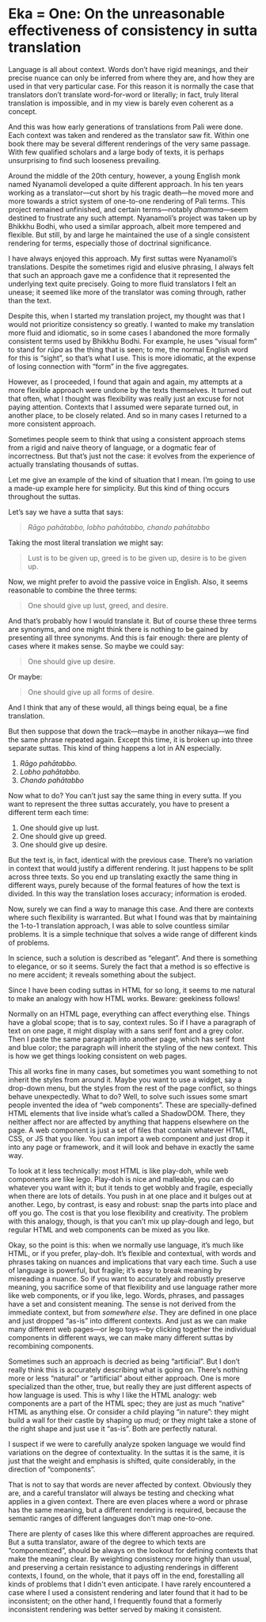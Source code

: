 # Eka = One: On the unreasonable effectiveness of consistency in sutta translation

Language is all about context. Words don’t have rigid meanings, and their precise nuance can only be inferred from where they are, and how they are used in that very particular case. For this reason it is normally the case that translators don’t translate word-for-word or literally; in fact, truly literal translation is impossible, and in my view is barely even coherent as a concept.

And this was how early generations of translations from Pali were done. Each context was taken and rendered as the translator saw fit. Within one book there may be several different renderings of the very same passage. With few qualified scholars and a large body of texts, it is perhaps unsurprising to find such looseness prevailing.

Around the middle of the 20th century, however, a young English monk named Nyanamoli developed a quite different approach. In his ten years working as a translator—cut short by his tragic death—he moved more and more towards a strict system of one-to-one rendering of Pali terms. This project remained unfinished, and certain terms—notably _dhamma_—seem destined to frustrate any such attempt. Nyanamoli’s project was taken up by Bhikkhu Bodhi, who used a similar approach, albeit more tempered and flexible. But still, by and large he maintained the use of a single consistent rendering for terms, especially those of doctrinal significance.

I have always enjoyed this approach. My first suttas were Nyanamoli’s translations. Despite the sometimes rigid and elusive phrasing, I always felt that such an approach gave me a confidence that it represented the underlying text quite precisely. Going to more fluid translators I felt an unease; it seemed like more of the translator was coming through, rather than the text.

Despite this, when I started my translation project, my thought was that I would not prioritize consistency so greatly. I wanted to make my translation more fluid and idiomatic, so in some cases I abandoned the more formally consistent terms used by Bhikkhu Bodhi. For example, he uses “visual form” to stand for _rūpa_ as the thing that is seen; to me, the normal English word for this is “sight”, so that’s what I use. This is more idiomatic, at the expense of losing connection with “form” in the five aggregates.

However, as I proceeded, I found that again and again, my attempts at a more flexible approach were undone by the texts themselves. It turned out that often, what I thought was flexibility was really just an excuse for not paying attention. Contexts that I assumed were separate turned out, in another place, to be closely related. And so in many cases I returned to a more consistent approach.

Sometimes people seem to think that using a consistent approach stems from a rigid and naive theory of language, or a dogmatic fear of incorrectness. But that’s just not the case: it evolves from the experience of actually translating thousands of suttas.

Let me give an example of the kind of situation that I mean. I’m going to use a made-up example here for simplicity. But this kind of thing occurs throughout the suttas.

Let’s say we have a sutta that says:

> *Rāgo pahātabbo, lobho pahātabbo, chando pahātabbo*

Taking the most literal translation we might say:

> Lust is to be given up, greed is to be given up, desire is to be given up.

Now, we might prefer to avoid the passive voice in English. Also, it seems reasonable to combine the three terms:

> One should give up lust, greed, and desire.

And that’s probably how I would translate it. But of course these three terms are synonyms, and one might think there is nothing to be gained by presenting all three synonyms. And this is fair enough: there are plenty of cases where it makes sense. So maybe we could say:

> One should give up desire.

Or maybe:

> One should give up all forms of desire.

And I think that any of these would, all things being equal, be a fine translation.

But then suppose that down the track—maybe in another nikaya—we find the same phrase repeated again. Except this time, it is broken up into three separate suttas. This kind of thing happens a lot in AN especially.

1.  *Rāgo pahātabbo.*
2. *Lobho pahātabbo.*
3. *Chando pahātabbo*

Now what to do? You can’t just say the same thing in every sutta. If you want to represent the three suttas accurately, you have to present a different term each time:

1. One should give up lust.
2. One should give up greed.
3. One should give up desire.

But the text is, in fact, identical with the previous case. There’s no variation in context that would justify a different rendering. It just happens to be split across three texts. So you end up translating exactly the same thing in different ways, purely because of the formal features of how the text is divided. In this way the translation loses accuracy; information is eroded.

Now, surely we can find a way to manage this case. And there are contexts where such flexibility is warranted. But what I found was that by maintaining the 1-to-1 translation approach, I was able to solve countless similar problems. It is a simple technique that solves a wide range of different kinds of problems.

In science, such a solution is described as “elegant”. And there is something to elegance, or so it seems. Surely the fact that a method is so effective is no mere accident; it reveals something about the subject.

Since I have been coding suttas in HTML for so long, it seems to me natural to make an analogy with how HTML works. Beware: geekiness follows!

Normally on an HTML page, everything can affect everything else. Things have a global scope; that is to say, context rules. So if I have a paragraph of text on one page, it might display with a sans serif font and a grey color. Then I paste the same paragraph into another page, which has serif font and blue color; the paragraph will inherit the styling of the new context. This is how we get things looking consistent on web pages.

This all works fine in many cases, but sometimes you want something to not inherit the styles from around it. Maybe you want to use a widget, say a drop-down menu, but the styles from the rest of the page conflict, so things behave unexpectedly. What to do? Well, to solve such issues some smart people invented the idea of “web components”. These are specially-defined HTML elements that live inside what’s called a ShadowDOM. There, they neither affect nor are affected by anything that happens elsewhere on the page. A web component is just a set of files that contain whatever HTML, CSS, or JS that you like. You can import a web component and just drop it into any page or framework, and it will look and behave in exactly the same way.

To look at it less technically: most HTML is like play-doh, while web components are like lego. Play-doh is nice and malleable, you can do whatever you want with it; but it tends to get wobbly and fragile, especially when there are lots of details. You push in at one place and it bulges out at another. Lego, by contrast, is easy and robust: snap the parts into place and off you go. The cost is that you lose flexibility and creativity. The problem with this analogy, though, is that you can’t mix up play-dough and lego, but  regular HTML and web components can be mixed as you like.

Okay, so the point is this: when we normally use language, it’s much like HTML, or if you prefer, play-doh. It’s flexible and contextual, with words and phrases taking on nuances and implications that vary each time. Such a use of language is powerful, but fragile; it’s easy to break meaning by misreading a nuance. So if you want to accurately and robustly preserve meaning, you sacrifice some of that flexibility and use language rather more like web components, or if you like, lego. Words, phrases, and passages have a set and consistent meaning. The sense is not derived from the immediate context, but from *somewhere else*. They are defined in one place and just dropped “as-is” into different contexts. And just as we can make many different web pages—or lego toys—by clicking together the individual components in different ways, we can make many different suttas by recombining components.

Sometimes such an approach is decried as being “artificial”. But I don’t really think this is accurately describing what is going on. There’s nothing more or less “natural” or “artificial” about either approach. One is more specialized than the other, true, but really they are just different aspects of how language is used. This is why I like the HTML analogy: web components are a part of the HTML spec; they are just as much “native” HTML as anything else. Or consider a child playing “in nature”: they might build a wall for their castle by shaping up mud; or they might take a stone of the right shape and just use it “as-is”. Both are perfectly natural.

I suspect if we were to carefully analyze spoken language we would find variations on the degree of contextuality. In the suttas it is the same, it is just that the weight and emphasis is shifted, quite considerably, in the direction of “components”.

That is not to say that words are never affected by context. Obviously they are, and a careful translator will always be testing and checking what applies in a given context. There are even places where a word or phrase has the same meaning, but a different rendering is required, because the semantic ranges of different languages don't map one-to-one.

There are plenty of cases like this where different approaches are required. But a sutta translator, aware of the degree to which texts are “componentized”, should be always on the lookout for defining contexts that make the meaning clear. By weighting consistency more highly than usual, and preserving a certain resistance to adjusting renderings in different contexts, I found, on the whole, that it pays off in the end, forestalling all kinds of problems that I didn't even anticipate. I have rarely encountered a case where I used a consistent rendering and later found that it had to be inconsistent; on the other hand, I frequently found that a formerly inconsistent rendering was better served by making it consistent.
